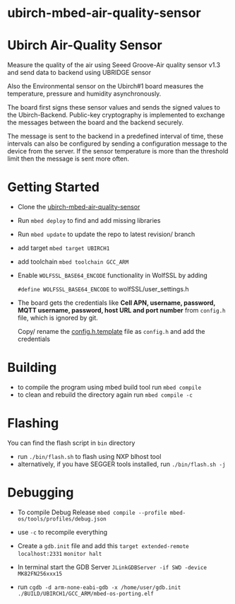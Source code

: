 # ubirch-mbed-air-quality-sensor

# Ubirch Air-Quality Sensor

Measure the quality of the air using Seeed Groove-Air quality sensor v1.3 and send data to backend using UBRIDGE sensor

Also the Environmental sensor on the Ubirch#1 board measures the temperature, pressure and humidity asynchronously.

The board first signs these sensor values and sends the signed values to the Ubirch-Backend.
Public-key cryptography is implemented to exchange the messages between the board and the backend securely.

The message is sent to the backend in a predefined interval of time, these intervals can also be configured by sending a configuration message to the device from the server. 
If the sensor temperature is more than the threshold limit then the message is sent more often.

# Getting Started
- Clone the [ubirch-mbed-air-quality-sensor](https://github.com/ubirch/ubirch-mbed-air-quality-sensor)
- Run `mbed deploy` to find and add missing libraries
- Run `mbed update` to update the repo to latest revision/ branch 
- add target `mbed target UBIRCH1`
- add toolchain `mbed toolchain GCC_ARM`
- Enable `WOLFSSL_BASE64_ENCODE` functionality in WolfSSL by adding 

  `#define WOLFSSL_BASE64_ENCODE` to wolfSSL/user_settings.h
- The board gets the credentials like **Cell APN, username, password, MQTT username, password, host URL and port number** from `config.h` file, which is ignored by git.
 
   Copy/ rename the [config.h.template](https://github.com/ubirch/mbed-os-env-sensor/blob/master/config.h.template) file as `config.h` and add the credentials 

# Building
- to compile the program using mbed build tool run `mbed compile`
- to clean and rebuild the directory again run `mbed compile -c`

# Flashing
You can find the flash script in `bin` directory
- run `./bin/flash.sh` to flash using NXP blhost tool
- alternatively, if you have SEGGER tools installed, run `./bin/flash.sh -j`

# Debugging
- To compile Debug Release
`mbed compile --profile mbed-os/tools/profiles/debug.json`
- use `-c` to recompile everything
- Create a `gdb.init` file and add this
`target extended-remote localhost:2331`
`monitor halt`

- In terminal start the GDB Server
`JLinkGDBServer -if SWD -device MK82FN256xxx15`
- run `cgdb -d arm-none-eabi-gdb -x /home/user/gdb.init ./BUILD/UBIRCH1/GCC_ARM/mbed-os-porting.elf`

